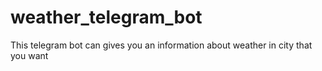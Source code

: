 # weather_telegram_bot
This telegram bot can gives you an information about weather in city that you want
